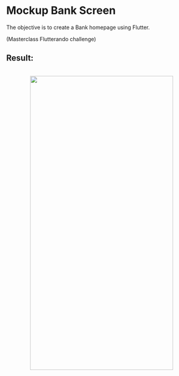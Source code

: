 # Mockup Bank Screen

The objective is to create a Bank homepage using Flutter.

(Masterclass Flutterando challenge)

## Result:
<br>
<div align="center">
<img src="https://user-images.githubusercontent.com/86019793/157706268-e5b00172-03d2-41f0-b5c5-7d31a5eca238.png" width="378" height="777"/>
</div>
